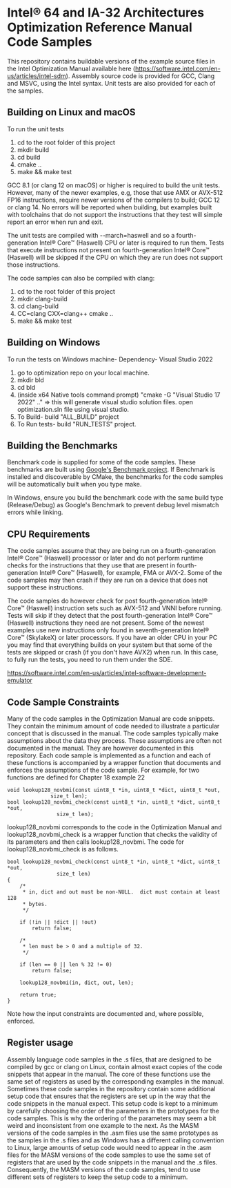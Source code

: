 # Intel® 64 and IA-32 Architectures Optimization Reference Manual Code Samples

This repository contains buildable versions of the example source files in the
Intel Optimization Manual available here
(https://software.intel.com/en-us/articles/intel-sdm).  Assembly source code
is provided for GCC, Clang and MSVC, using the Intel syntax.  Unit tests are
also provided for each of the samples.

## Building on Linux and macOS

To run the unit tests

1. cd to the root folder of this project
2. mkdir build
3. cd build
4. cmake ..
5. make && make test

GCC 8.1 (or clang 12 on macOS) or higher is required to build the unit tests.  However,
many of the newer examples, e.g, those that use AMX or AVX-512 FP16 instructions, require newer
versions of the compilers to build; GCC 12 or clang 14.  No errors will be reported
when building, but examples built with toolchains that do not support the instructions
that they test will simple report an error when run and exit.

The unit tests are
compiled with --march=haswell and so a fourth-generation Intel® Core™ (Haswell)
CPU or later is required to run them.  Tests that execute instructions not present
on fourth-generation Intel® Core™ (Haswell) will be
skipped if the CPU on which they are run does not support those instructions.

The code samples can also be compiled with clang:

1. cd to the root folder of this project
2. mkdir clang-build
3. cd clang-build
4. CC=clang CXX=clang++ cmake ..
5. make && make test


## Building on Windows

To run the tests on Windows machine-
Dependency- Visual Studio 2022

1. go to optimization repo on your local machine.
2. mkdir bld
3. cd bld
4. (inside x64 Native tools command prompt)
   "cmake -G "Visual Studio 17 2022" .." => this will generate visual studio solution files.
   open optimization.sln file using visual studio.
5. To Build- build "ALL_BUILD" project
6. To Run tests- build "RUN_TESTS" project.

## Building the Benchmarks

Benchmark code is supplied for some of the code samples.  These benchmarks are
built using [Google's Benchmark project](https://github.com/google/benchmark).
If Benchmark is installed and discoverable by CMake, the benchmarks for the code
samples will be automatically built when you type make.

In Windows, ensure you build the benchmark code with the same build type 
(Release/Debug) as Google's Benchmark to prevent debug level mismatch errors 
while linking.

## CPU Requirements

The code samples assume that they are being run on a fourth-generation Intel® Core™ (Haswell) processor
or later and do not perform runtime checks for the instructions that
they use that are present in fourth-generation Intel® Core™ (Haswell), for example, FMA or AVX-2.
Some of the code samples may then crash if they are run
on a device that does not support these instructions.

The code samples do however check for post fourth-generation Intel® Core™ (Haswell) instruction sets such as AVX-512 and VNNI
before running.  Tests will skip if they detect that the post fourth-generation Intel® Core™ (Haswell) instructions
they need are not present.   Some of the newest examples use new instructions only found
in seventh-generation Intel® Core™ (SkylakeX) or later processors.  If you have an older CPU
in your PC you may find that everything builds on your system
but that some of the tests are skipped or crash (if you don't have AVX2) when run. In this case,
to fully run the tests, you need to run them under the SDE.

https://software.intel.com/en-us/articles/intel-software-development-emulator


## Code Sample Constraints

Many of the code samples in the Optimization Manual are code snippets.
They contain the minimum amount of code needed to illustrate a particular
concept that is discussed in the manual.  The code samples typically make
assumptions about the data they process.  These assumptions are often
not documented in the manual.  They are however documented in this
repository.  Each code sample is implemented as a function and each
of these functions is accompanied by a wrapper function that documents
and enforces the assumptions of the code sample.  For example, for two
functions are defined for Chapter 18 example 22

```
void lookup128_novbmi(const uint8_t *in, uint8_t *dict, uint8_t *out,
		      size_t len);
bool lookup128_novbmi_check(const uint8_t *in, uint8_t *dict, uint8_t *out,
			    size_t len);
```

lookup128_novbmi corresponds to the code in the Optimization Manual and
lookup128_novbmi_check is a wrapper function that checks the validity of
its parameters and then calls lookup128_novbmi.  The code for
lookup128_novbmi_check is as follows.

```
bool lookup128_novbmi_check(const uint8_t *in, uint8_t *dict, uint8_t *out,
			    size_t len)
{
	/*
	 * in, dict and out must be non-NULL.  dict must contain at least 128
	 * bytes.
	 */

	if (!in || !dict || !out)
		return false;

	/*
	 * len must be > 0 and a multiple of 32.
	 */

	if (len == 0 || len % 32 != 0)
		return false;

	lookup128_novbmi(in, dict, out, len);

	return true;
}
```

Note how the input constraints are documented and, where possible, enforced.


## Register usage

Assembly language code samples in the .s files, that are designed to be
compiled by gcc or clang on Linux, contain almost exact copies of the
code snippets that appear in the manual.  The core of these functions
use the same set of registers as used by the corresponding examples in
the manual.  Sometimes these code samples in the repository contain
some additional setup code that ensures that the registers are set up
in the way that the code snippets in the manual expect.  This setup
code is kept to a minimum by carefully choosing the order of the
parameters in the prototypes for the code samples.  This is why the
ordering of the parameters may seem a bit weird and inconsistent from
one example to the next.  As the MASM versions of the code samples in
the .asm files use the same prototypes as the samples in the .s files
and as Windows has a different calling convention to Linux, large
amounts of setup code would need to appear in the .asm files for the
MASM versions of the code samples to use the same set of registers
that are used by the code snippets in the manual and the .s files.
Consequently, the MASM versions of the code samples, tend to use
different sets of registers to keep the setup code to a minimum.

